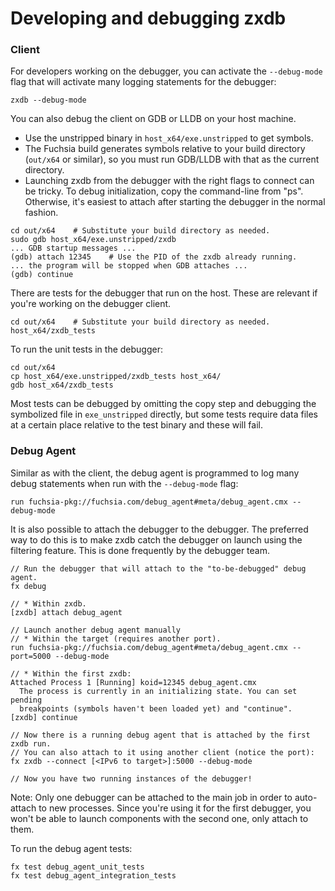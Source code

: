# Developing and debugging zxdb

### Client

For developers working on the debugger, you can activate the `--debug-mode` flag that will activate
many logging statements for the debugger:

```
zxdb --debug-mode
```

You can also debug the client on GDB or LLDB on your host machine.

  * Use the unstripped binary in `host_x64/exe.unstripped` to get symbols.
  * The Fuchsia build generates symbols relative to your build directory (`out/x64` or similar), so
    you must run GDB/LLDB with that as the current directory.
  * Launching zxdb from the debugger with the right flags to connect can be tricky. To debug
    initialization, copy the command-line from "ps". Otherwise, it's easiest to attach after
    starting the debugger in the normal fashion.

```posix-terminal
cd out/x64    # Substitute your build directory as needed.
sudo gdb host_x64/exe.unstripped/zxdb
... GDB startup messages ...
(gdb) attach 12345    # Use the PID of the zxdb already running.
... the program will be stopped when GDB attaches ...
(gdb) continue
```

There are tests for the debugger that run on the host. These are relevant if you're working on the
debugger client.

```posix-terminal
cd out/x64    # Substitute your build directory as needed.
host_x64/zxdb_tests
```

To run the unit tests in the debugger:

```posix-terminal
cd out/x64
cp host_x64/exe.unstripped/zxdb_tests host_x64/
gdb host_x64/zxdb_tests
```

Most tests can be debugged by omitting the copy step and debugging the
symbolized file in `exe_unstripped` directly, but some tests require data files
at a certain place relative to the test binary and these will fail.

### Debug Agent

Similar as with the client, the debug agent is programmed to log many debug statements when run with
the `--debug-mode` flag:

```posix-terminal
run fuchsia-pkg://fuchsia.com/debug_agent#meta/debug_agent.cmx --debug-mode
```

It is also possible to attach the debugger to the debugger. The preferred way to do this is to make
zxdb catch the debugger on launch using the filtering feature. This is done frequently by the
debugger team.

```none {:.devsite-disable-click-to-copy}
// Run the debugger that will attach to the "to-be-debugged" debug agent.
fx debug

// * Within zxdb.
[zxdb] attach debug_agent

// Launch another debug agent manually
// * Within the target (requires another port).
run fuchsia-pkg://fuchsia.com/debug_agent#meta/debug_agent.cmx --port=5000 --debug-mode

// * Within the first zxdb:
Attached Process 1 [Running] koid=12345 debug_agent.cmx
  The process is currently in an initializing state. You can set pending
  breakpoints (symbols haven't been loaded yet) and "continue".
[zxdb] continue

// Now there is a running debug agent that is attached by the first zxdb run.
// You can also attach to it using another client (notice the port):
fx zxdb --connect [<IPv6 to target>]:5000 --debug-mode

// Now you have two running instances of the debugger!
```

Note: Only one debugger can be attached to the main job in order to auto-attach to new processes.
Since you're using it for the first debugger, you won't be able to launch components with the second
one, only attach to them.

To run the debug agent tests:

```posix-terminal
fx test debug_agent_unit_tests
fx test debug_agent_integration_tests
```
